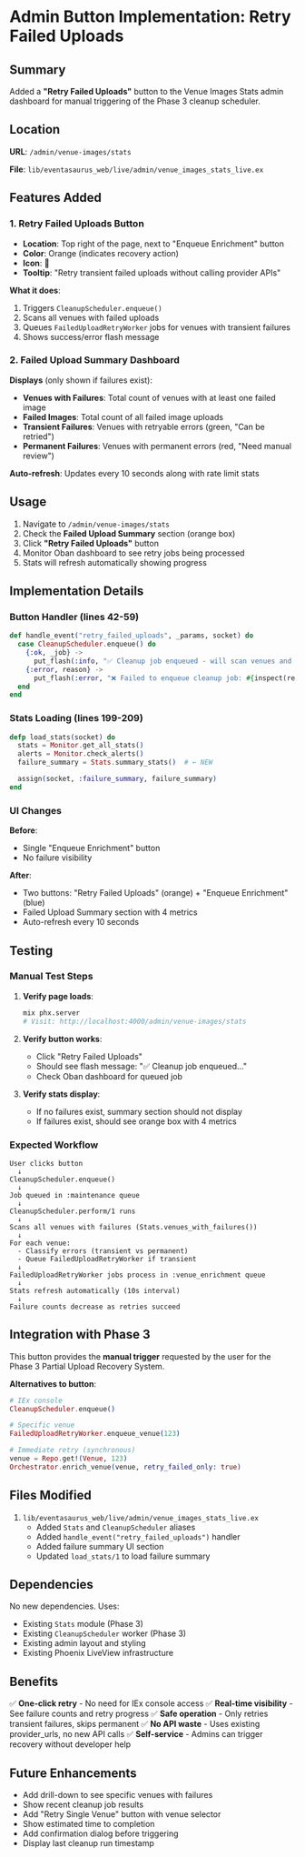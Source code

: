 # Admin Button Implementation: Retry Failed Uploads

## Summary

Added a **"Retry Failed Uploads"** button to the Venue Images Stats admin dashboard for manual triggering of the Phase 3 cleanup scheduler.

## Location

**URL**: `/admin/venue-images/stats`

**File**: `lib/eventasaurus_web/live/admin/venue_images_stats_live.ex`

## Features Added

### 1. Retry Failed Uploads Button

- **Location**: Top right of the page, next to "Enqueue Enrichment" button
- **Color**: Orange (indicates recovery action)
- **Icon**: 🔄
- **Tooltip**: "Retry transient failed uploads without calling provider APIs"

**What it does**:
1. Triggers `CleanupScheduler.enqueue()`
2. Scans all venues with failed uploads
3. Queues `FailedUploadRetryWorker` jobs for venues with transient failures
4. Shows success/error flash message

### 2. Failed Upload Summary Dashboard

**Displays** (only shown if failures exist):
- **Venues with Failures**: Total count of venues with at least one failed image
- **Failed Images**: Total count of all failed image uploads
- **Transient Failures**: Venues with retryable errors (green, "Can be retried")
- **Permanent Failures**: Venues with permanent errors (red, "Need manual review")

**Auto-refresh**: Updates every 10 seconds along with rate limit stats

## Usage

1. Navigate to `/admin/venue-images/stats`
2. Check the **Failed Upload Summary** section (orange box)
3. Click **"Retry Failed Uploads"** button
4. Monitor Oban dashboard to see retry jobs being processed
5. Stats will refresh automatically showing progress

## Implementation Details

### Button Handler (lines 42-59)

```elixir
def handle_event("retry_failed_uploads", _params, socket) do
  case CleanupScheduler.enqueue() do
    {:ok, _job} ->
      put_flash(:info, "✅ Cleanup job enqueued - will scan venues and retry failed uploads")
    {:error, reason} ->
      put_flash(:error, "❌ Failed to enqueue cleanup job: #{inspect(reason)}")
  end
end
```

### Stats Loading (lines 199-209)

```elixir
defp load_stats(socket) do
  stats = Monitor.get_all_stats()
  alerts = Monitor.check_alerts()
  failure_summary = Stats.summary_stats()  # ← NEW

  assign(socket, :failure_summary, failure_summary)
end
```

### UI Changes

**Before**:
- Single "Enqueue Enrichment" button
- No failure visibility

**After**:
- Two buttons: "Retry Failed Uploads" (orange) + "Enqueue Enrichment" (blue)
- Failed Upload Summary section with 4 metrics
- Auto-refresh every 10 seconds

## Testing

### Manual Test Steps

1. **Verify page loads**:
   ```bash
   mix phx.server
   # Visit: http://localhost:4000/admin/venue-images/stats
   ```

2. **Verify button works**:
   - Click "Retry Failed Uploads"
   - Should see flash message: "✅ Cleanup job enqueued..."
   - Check Oban dashboard for queued job

3. **Verify stats display**:
   - If no failures exist, summary section should not display
   - If failures exist, should see orange box with 4 metrics

### Expected Workflow

```
User clicks button
  ↓
CleanupScheduler.enqueue()
  ↓
Job queued in :maintenance queue
  ↓
CleanupScheduler.perform/1 runs
  ↓
Scans all venues with failures (Stats.venues_with_failures())
  ↓
For each venue:
  - Classify errors (transient vs permanent)
  - Queue FailedUploadRetryWorker if transient
  ↓
FailedUploadRetryWorker jobs process in :venue_enrichment queue
  ↓
Stats refresh automatically (10s interval)
  ↓
Failure counts decrease as retries succeed
```

## Integration with Phase 3

This button provides the **manual trigger** requested by the user for the Phase 3 Partial Upload Recovery System.

**Alternatives to button**:
```elixir
# IEx console
CleanupScheduler.enqueue()

# Specific venue
FailedUploadRetryWorker.enqueue_venue(123)

# Immediate retry (synchronous)
venue = Repo.get!(Venue, 123)
Orchestrator.enrich_venue(venue, retry_failed_only: true)
```

## Files Modified

1. `lib/eventasaurus_web/live/admin/venue_images_stats_live.ex`
   - Added `Stats` and `CleanupScheduler` aliases
   - Added `handle_event("retry_failed_uploads")` handler
   - Added failure summary UI section
   - Updated `load_stats/1` to load failure summary

## Dependencies

No new dependencies. Uses:
- Existing `Stats` module (Phase 3)
- Existing `CleanupScheduler` worker (Phase 3)
- Existing admin layout and styling
- Existing Phoenix LiveView infrastructure

## Benefits

✅ **One-click retry** - No need for IEx console access
✅ **Real-time visibility** - See failure counts and retry progress
✅ **Safe operation** - Only retries transient failures, skips permanent
✅ **No API waste** - Uses existing provider_urls, no new API calls
✅ **Self-service** - Admins can trigger recovery without developer help

## Future Enhancements

- Add drill-down to see specific venues with failures
- Show recent cleanup job results
- Add "Retry Single Venue" button with venue selector
- Show estimated time to completion
- Add confirmation dialog before triggering
- Display last cleanup run timestamp

